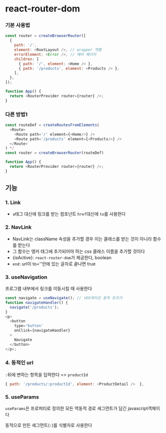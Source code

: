 # react-router-dom

### 기본 사용법

```js
const router = createBrowserRouter([
  {
    path: '/',
    element: <RootLayout />, // wrapper 역할
    errorElement: <Error />, // 에러 페이지
    children: [
      { path: '/', element: <Home /> },
      { path: '/products', element: <Products /> },
    ],
  },
]);

function App() {
  return <RouterProvider router={router} />;
}
```

### 다른 방법1

```js
const routeDef = createRoutesFromElements(
  <Route>
    <Route path='/' element={<Home/>} />
    <Route path='/products' element={<Products/>} />
  </Route>
) */
const router = createBrowserRouter(routeDef)

function App() {
  return <RouterProvider router={router} />;
}
```

## 기능
### 1. Link
- `a`태그 대신에 링크를 받는 컴포넌트 `href`대신에 `to`를 사용한다


### 2. NavLink
- NavLink는 className 속성을 추가할 경우 이는 클래스를 받는 것이 아니라 함수를 받는다
- 그 함수는 앵커 태그에 추가되어야 하는 css 클래스 이름을 추가할 것이다
- {isActive}: `react-router-dom`가 제공한다, boolean
- `end`: url이 to=''안에 있는 글자로 끝나면 true

### 3. useNavigation
프로그램 내부에서 링크를 이동시킬 때 사용한다

```js
const navigate = useNavigate(); // 네비게이션 동작 트리거
function navigateHandler() {
  navigate('/products');
}
<p>
  <button
    type='button'
    onClick={navigateHandler}
  >
    Navigate
  </button>
</p>;
```

### 4. 동적인 url
`:`뒤에 변하는 항목을 입력한다 => `productId`
```js
{ path: '/products/:productId', element: <ProductDetail />  },
```


### 5. useParams
`useParams`은 프로퍼티로 정의한 모든 역동적 경로 세그먼트가 담긴 javascript객체이다

동적으로 만든 세그먼트(`:`)를 식별자로 사용한다